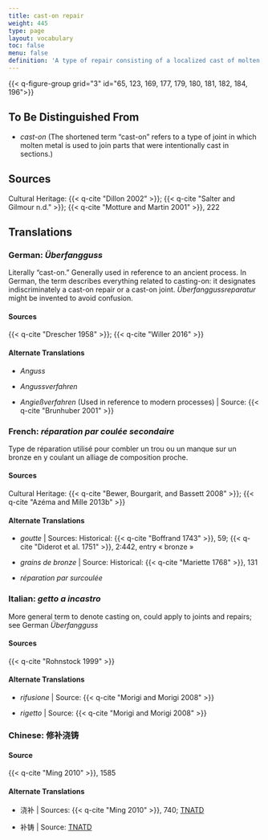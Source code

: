 ```yaml
---
title: cast-on repair
weight: 445
type: page
layout: vocabulary
toc: false
menu: false
definition: 'A type of repair consisting of a localized cast of molten copper alloy to fill cavities or other {{< q-def "casting defects" >}}. Cast-on repairs may fill a void in the sculpture or secure a separately formed {{< q-def "patch" >}} or element to the cast.'
---
```


{{< q-figure-group grid="3" id="65, 123, 169, 177, 179, 180, 181, 182, 184, 196">}}

## To Be Distinguished From

- *cast-on* (The shortened term “cast-on” refers to a type of joint in which molten metal is used to join parts that were intentionally cast in sections.)

## Sources

Cultural Heritage: {{< q-cite "Dillon 2002" >}}; {{< q-cite "Salter and Gilmour n.d." >}}; {{< q-cite "Motture and Martin 2001" >}}, 222

## Translations

<div class="accordion">

### **German**: *Überfangguss*

Literally “cast-on.” Generally used in reference to an ancient process. In German, the term describes everything related to casting-on: it designates indiscriminately a cast-on repair or a cast-on joint. *Überfanggussreparatur* might be invented to avoid confusion.

#### Sources

{{< q-cite "Drescher 1958" >}}; {{< q-cite "Willer 2016" >}}

#### Alternate Translations

- *Anguss*

- *Angussverfahren*

- *Angießverfahren* (Used in reference to modern processes) | Source: {{< q-cite "Brunhuber 2001" >}}

### **French**: *réparation par coulée secondaire*

Type de réparation utilisé pour combler un trou ou un manque sur un bronze en y coulant un alliage de composition proche.

#### Sources

Cultural Heritage: {{< q-cite "Bewer, Bourgarit, and Bassett 2008" >}}; {{< q-cite "Azéma and Mille 2013b" >}}

#### Alternate Translations

- *goutte* | Sources: Historical: {{< q-cite "Boffrand 1743" >}}, 59; {{< q-cite "Diderot et al. 1751" >}}, 2:442, entry « bronze »

- *grains de bronze* | Source: Historical: {{< q-cite "Mariette 1768" >}}, 131

- *réparation par surcoulée*

### **Italian**: *getto a incastro*

More general term to denote casting on, could apply to joints and repairs; see German *Überfangguss*

#### Sources

{{< q-cite "Rohnstock 1999" >}}

#### Alternate Translations

- *rifusione* | Source: {{< q-cite "Morigi and Morigi 2008" >}}

- *rigetto* | Source: {{< q-cite "Morigi and Morigi 2008" >}}

### **Chinese**: 修补浇铸

#### Source

{{< q-cite "Ming 2010" >}}, 1585

#### Alternate Translations

- 浇补 | Sources: {{< q-cite "Ming 2010" >}}, 740; [TNATD](https://terms.naer.edu.tw/detail/3457911/?index=3)

- 补铸 | Source: [TNATD](https://terms.naer.edu.tw/detail/3457911/?index=3)

</div>
